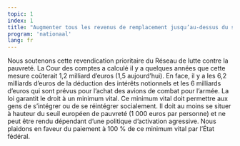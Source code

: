 ```yaml
---
topic: 1
index: 1
title: "Augmenter tous les revenus de remplacement jusqu’au-dessus du seuil de pauvreté."
program: 'nationaal'
lang: fr
---
```

Nous soutenons cette revendication prioritaire du Réseau de lutte contre la
pauvreté. La Cour des comptes a calculé il y a quelques années que cette
mesure coûterait 1,2 milliard d’euros (1,5 aujourd’hui). En face, il y a les
6,2 milliards d’euros de la déduction des intérêts notionnels et les 6
milliards d’euros qui sont prévus pour l’achat des avions de combat pour
l’armée.
La loi garantit le droit à un minimum vital. Ce minimum vital doit permettre
aux gens de s’intégrer ou de se réintégrer socialement. Il doit au moins se
situer à hauteur du seuil européen de pauvreté (1 000 euros par personne) et
ne peut être rendu dépendant d’une politique d’activation agressive. Nous
plaidons en faveur du paiement à 100 % de ce minimum vital par l’État fédéral.
